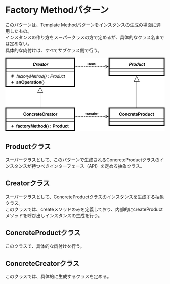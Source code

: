 # Factory Methodパターン
このパターンは、Template Methodパターンをインスタンスの生成の場面に適用したもの。  
インスタンスの作り方をスーパークラスの方で定めるが、具体的なクラス名までは定めない。  
具体的な肉付けは、すべてサブクラス側で行う。

![クラス図](./src/factory_method.png)

## Productクラス
スーパークラスとして、このパターンで生成されるConcreteProductクラスのインスタンスが持つべきインターフェース（API）を定める抽象クラス。  

## Creatorクラス
スーパークラスとして、ConcreteProductクラスのインスタンスを生成する抽象クラス。  
このクラスでは、createメソッドのみを定義しており、内部的にcreateProductメソッドを呼び出しインスタンスの生成を行う。

## ConcreteProductクラス
このクラスで、具体的な肉付けを行う。

## ConcreteCreatorクラス
このクラスでは、具体的に生成するクラスを定める。
